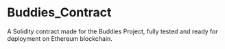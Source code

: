 # Buddies_Contract
A Solidity contract made for the Buddies Project, fully tested and ready for deployment on Ethereum blockchain.

